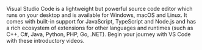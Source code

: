 Visual Studio Code is a lightweight but powerful source code editor 
which runs on your desktop and is available for Windows, macOS and 
Linux. It comes with built-in support for JavaScript, TypeScript and 
Node.js and has a rich ecosystem of extensions for other languages and 
runtimes (such as C++, C#, Java, Python, PHP, Go, .NET). Begin your 
journey with VS Code with these introductory videos. 